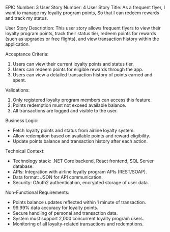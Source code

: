 EPIC Number: 3
User Story Number: 4
User Story Title: As a frequent flyer, I want to manage my loyalty program points, So that I can redeem rewards and track my status.

User Story Description: This user story allows frequent flyers to view their loyalty program points, track their status tier, redeem points for rewards (such as upgrades or free flights), and view transaction history within the application.

Acceptance Criteria:
1. Users can view their current loyalty points and status tier.
2. Users can redeem points for eligible rewards through the app.
3. Users can view a detailed transaction history of points earned and spent.

Validations:
1. Only registered loyalty program members can access this feature.
2. Points redemption must not exceed available balance.
3. All transactions are logged and visible to the user.

Business Logic:
- Fetch loyalty points and status from airline loyalty system.
- Allow redemption based on available points and reward eligibility.
- Update points balance and transaction history after each action.

Technical Context:
- Technology stack: .NET Core backend, React frontend, SQL Server database.
- APIs: Integration with airline loyalty program APIs (REST/SOAP).
- Data format: JSON for API communication.
- Security: OAuth2 authentication, encrypted storage of user data.

Non-Functional Requirements:
- Points balance updates reflected within 1 minute of transaction.
- 99.99% data accuracy for loyalty points.
- Secure handling of personal and transaction data.
- System must support 2,000 concurrent loyalty program users.
- Monitoring of all loyalty-related transactions and redemptions.
